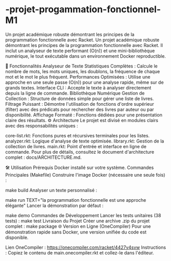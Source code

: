 # -projet-progammation-fonctionnel-M1
Un projet académique robuste démontrant les principes de la programmation fonctionnelle avec Racket.
Un projet académique robuste démontrant les principes de la programmation fonctionnelle avec Racket. Il inclut un analyseur de texte performant (O(n)) et une mini-bibliothèque numérique, le tout exécutable dans un environnement Docker reproductible.

🚀 Fonctionnalités
Analyseur de Texte
Statistiques Complètes : Calcule le nombre de mots, les mots uniques, les doublons, la fréquence de chaque mot et le mot le plus fréquent.
Performances Optimisées : Utilise une approche en une seule passe (O(n)) pour une analyse rapide, même sur de grands textes.
Interface CLI : Accepte le texte à analyser directement depuis la ligne de commande.
Bibliothèque Numérique
Gestion de Collection : Structure de données simple pour gérer une liste de livres.
Filtrage Puissant : Démontre l'utilisation de fonctions d'ordre supérieur (filter) avec des prédicats pour rechercher des livres par auteur ou par disponibilité.
Affichage Formaté : Fonctions dédiées pour une présentation claire des résultats.
⚙️ Architecture
Le projet est divisé en modules clairs avec des responsabilités uniques :

core-list.rkt: Fonctions pures et récursives terminales pour les listes.
analyzer.rkt: Logique d'analyse de texte optimisée.
library.rkt: Gestion de la collection de livres.
main.rkt: Point d'entrée et interface en ligne de commande.
Pour plus de détails, consultez le document d'architecture complet : docs/ARCHITECTURE.md.

🛠️ Utilisation
Prérequis
Docker installé sur votre système.
Commandes Principales (Makefile)
Construire l'image Docker (nécessaire une seule fois) :

make build
Analyser un texte personnalisé :

make run TEXT="la programmation fonctionnelle est une approche élégante"
Lancer la démonstration par défaut :

make demo
Commandes de Développement
Lancer les tests unitaires (38 tests) :
make test
Livraison du Projet
Créer une archive .zip du projet complet :
make package
🌐 Version en Ligne (OneCompiler)
Pour une démonstration rapide sans Docker, une version unifiée du code est disponible.

Lien OneCompiler : https://onecompiler.com/racket/4427v4svw
Instructions : Copiez le contenu de main.onecompiler.rkt et collez-le dans l'éditeur.
